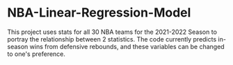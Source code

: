 # NBA-Linear-Regression-Model

This project uses stats for all 30 NBA teams for the 2021-2022 Season to portray the relationship between 2 statistics. The code currently predicts in-season wins from defensive rebounds, and these variables can be changed to one's preference.
